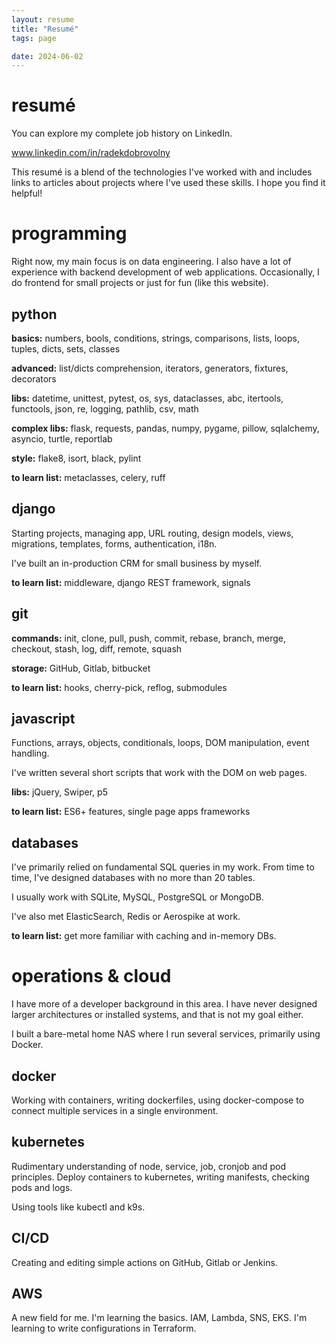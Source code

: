 ```yaml
---
layout: resume
title: "Resumé"
tags: page

date: 2024-06-02
---
```


# resumé

You can explore my complete job history on LinkedIn.

<a href="https://www.linkedin.com/in/radekdobrovolny/" target=”_blank”>www.linkedin.com/in/radekdobrovolny</a>

This resumé is a blend of
the technologies I've worked with and includes links to articles about projects
where I've used these skills. I hope you find it helpful!

# programming

Right now, my main focus is on data engineering. I also have a lot of
experience with backend development of web applications.
Occasionally, I do frontend for small projects or just for fun (like this website).

## python

__basics:__ numbers, bools, conditions, strings, comparisons,
lists, loops, tuples, dicts, sets, classes

__advanced:__ list/dicts comprehension, iterators, generators,
fixtures, decorators

__libs:__ datetime, unittest, pytest, os, sys, dataclasses, abc,
itertools, functools, json, re, logging, pathlib, csv, math

__complex libs:__ flask, requests, pandas, numpy, pygame, pillow,
sqlalchemy, asyncio, turtle, reportlab

__style:__ flake8, isort, black, pylint

__to learn list:__ metaclasses, celery, ruff

## django

Starting projects, managing app, URL routing, design models, views,
migrations, templates, forms, authentication, i18n.

I've built an in-production CRM for small business by myself.

__to learn list:__ middleware, django REST framework, signals

## git

__commands:__ init, clone, pull, push, commit, rebase, branch, merge,
checkout, stash, log, diff, remote, squash

__storage:__ GitHub, Gitlab, bitbucket

__to learn list:__ hooks, cherry-pick, reflog, submodules

## javascript

Functions, arrays, objects, conditionals, loops, DOM manipulation, event handling.

I've written several short scripts that work with the DOM on web pages.

__libs:__ jQuery, Swiper, p5

__to learn list:__ ES6+ features, single page apps frameworks

## databases

I've primarily relied on fundamental SQL queries in my work.
From time to time, I've designed databases with no more than 20 tables.

I usually work with SQLite, MySQL, PostgreSQL or MongoDB.

I've also met ElasticSearch, Redis or Aerospike at work.

__to learn list:__ get more familiar with caching and in-memory DBs.

# operations & cloud

I have more of a developer background in this area. I have never
designed larger architectures or installed systems, and that is not my
goal either.

I built a bare-metal home NAS where I run several services, primarily using Docker.

## docker

Working with containers, writing dockerfiles, using docker-compose to connect
multiple services in a single environment.

## kubernetes

Rudimentary understanding of node, service, job, cronjob and pod principles.
Deploy containers to kubernetes, writing manifests, checking pods and logs.

Using tools like kubectl and k9s.

## CI/CD

Creating and editing simple actions on GitHub, Gitlab or Jenkins.

## AWS

A new field for me. I'm learning the basics. IAM, Lambda, SNS, EKS.
I'm learning to write configurations in Terraform.